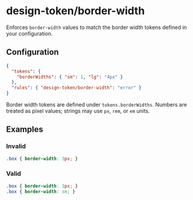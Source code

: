 # design-token/border-width

Enforces `border-width` values to match the border width tokens defined in your configuration.

## Configuration

```json
{
  "tokens": {
    "borderWidths": { "sm": 1, "lg": "4px" }
  },
  "rules": { "design-token/border-width": "error" }
}
```

Border width tokens are defined under `tokens.borderWidths`. Numbers are treated as pixel values; strings may use `px`, `rem`, or `em` units.

## Examples

### Invalid

```css
.box { border-width: 3px; }
```

### Valid

```css
.box { border-width: 1px; }
.box { border-width: sm; }
```
